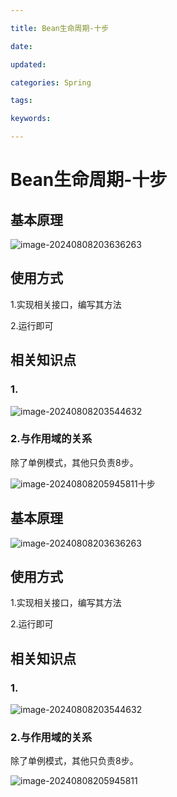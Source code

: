 ```yaml
---

title: Bean生命周期-十步

date: 

updated: 

categories: Spring

tags: 

keywords: 

---
```

# Bean生命周期-十步

## 基本原理

![image-20240808203636263](../../TyporaImage/Spring/image-20240808203636263.png)

## 使用方式

1.实现相关接口，编写其方法

2.运行即可



## 相关知识点

### 1.

![image-20240808203544632](../../TyporaImage/Spring/image-20240808203544632.png)

### 2.与作用域的关系

除了单例模式，其他只负责8步。

![image-20240808205945811](../../TyporaImage/Spring/image-20240808205945811.png)十步

## 基本原理

![image-20240808203636263](../../TyporaImage/Spring/image-20240808203636263.png)

## 使用方式

1.实现相关接口，编写其方法

2.运行即可



## 相关知识点

### 1.

![image-20240808203544632](../../TyporaImage/Spring/image-20240808203544632.png)

### 2.与作用域的关系

除了单例模式，其他只负责8步。

![image-20240808205945811](../../TyporaImage/Spring/image-20240808205945811.png)